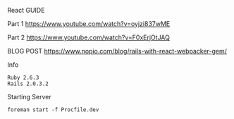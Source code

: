 
React GUIDE 


Part 1
https://www.youtube.com/watch?v=oyjzi837wME

Part 2
https://www.youtube.com/watch?v=F0xErjOtJAQ


BLOG POST
https://www.nopio.com/blog/rails-with-react-webpacker-gem/

Info
```
Ruby 2.6.3
Rails 2.0.3.2
```


Starting Server
```
foreman start -f Procfile.dev
```


